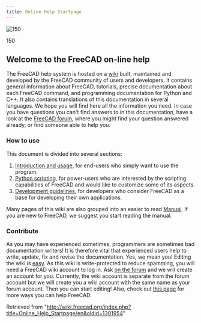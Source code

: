 ```yaml
---
title: Online Help Startpage
---
```


![150](/images/Crystal_Clear_app_tutorials.png)

150

## Welcome to the FreeCAD on-line help

The FreeCAD help system is hosted on a [wiki](http://wiki.freecad.org) built, maintained and developed by the FreeCAD community of users and developers. It contains general information about FreeCAD, tutorials, precise documentation about each FreeCAD command, and programming documentation for Python and C++. It also contains translations of this documentation in several languages. We hope you will find here all the information you need. In case you have questions you can't find answers to in this documentation, have a look at the [FreeCAD forum](http://forum.freecadweb.org/index.php), where you might find your question answered already, or find someone able to help you.

### How to use

This document is divided into several sections:

1. [Introduction and usage](/User_hub "User hub"), for end-users who simply want to use the program.
2. [Python scripting](/Power_users_hub "Power users hub"), for power-users who are interested by the scripting capabilities of FreeCAD and would like to customize some of its aspects.
3. [Development guidelines](/Developer_hub "Developer hub"), for developers who consider FreeCAD as a base for developing their own applications.

Many pages of this wiki are also grouped into an easier to read [Manual](/Manual "Manual"). If you are new to FreeCAD, we suggest you start reading the manual.

### Contribute

As you may have experienced sometimes, programmers are sometimes bad documentation writers! It is therefore vital that experienced users help to write, update, fix and revise the documentation. Yes, we mean you! Editing the wiki is [easy](https://www.mediawiki.org/wiki/Help:Formatting). As this wiki is write-protected to reduce spamming, you will need a FreeCAD wiki account to log in. Ask [on the forum](https://forum.freecad.org/viewtopic.php?t=6830) and we will create an account for you. Currently, the wiki account is separate from the forum account but we will create you a wiki account with the same name as your forum account. Then you can start editing! Also, check out [this page](http://www.freecadweb.org/wiki/index.php?title=Help_FreeCAD) for more ways you can help FreeCAD.

Retrieved from "<http://wiki.freecad.org/index.php?title=Online_Help_Startpage/en&oldid=1301954>"
